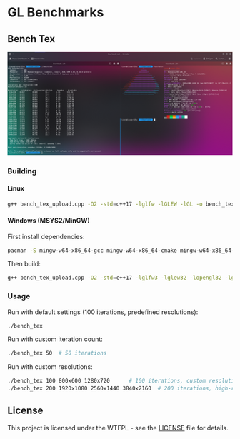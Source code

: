 # GL Benchmarks

## Bench Tex
![Bench Tex](/.github/img/bench_tex.png)

### Building

#### Linux
```bash
g++ bench_tex_upload.cpp -O2 -std=c++17 -lglfw -lGLEW -lGL -o bench_tex
```

#### Windows (MSYS2/MinGW)
First install dependencies:
```bash
pacman -S mingw-w64-x86_64-gcc mingw-w64-x86_64-cmake mingw-w64-x86_64-glfw mingw-w64-x86_64-glew
```

Then build:
```bash
g++ bench_tex_upload.cpp -O2 -std=c++17 -lglfw3 -lglew32 -lopengl32 -lgdi32 -o bench_tex.exe
```

### Usage

Run with default settings (100 iterations, predefined resolutions):
```bash
./bench_tex
```

Run with custom iteration count:
```bash
./bench_tex 50  # 50 iterations
```

Run with custom resolutions:
```bash
./bench_tex 100 800x600 1280x720      # 100 iterations, custom resolutions
./bench_tex 200 1920x1080 2560x1440 3840x2160  # 200 iterations, high-res tests
```

## License

This project is licensed under the WTFPL - see the [LICENSE](LICENSE) file for details.
